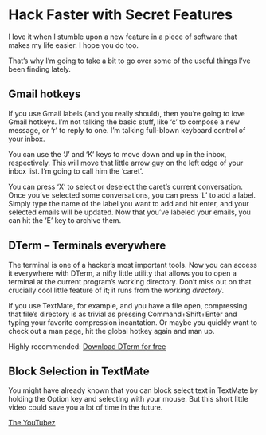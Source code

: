# Hack Faster with Secret Features

I love it when I stumble upon a new feature in a piece of software that makes my life easier. I hope you do too.

That’s why I’m going to take a bit to go over some of the useful things I’ve been finding lately.

## Gmail hotkeys

If you use Gmail labels (and you really should), then you’re going to love Gmail hotkeys. I’m not talking the basic stuff, like ‘c’ to compose a new message, or ‘r’ to reply to one. I’m talking full-blown keyboard control of your inbox.

You can use the ‘J’ and ‘K’ keys to move down and up in the inbox, respectively. This will move that little arrow guy on the left edge of your inbox list. I’m going to call him the ‘caret’.

You can press ‘X’ to select or deselect the caret’s current conversation. Once you’ve selected some conversations, you can press ‘L’ to add a label. Simply type the name of the label you want to add and hit enter, and your selected emails will be updated. Now that you’ve labeled your emails, you can hit the ‘E’ key to archive them.

## DTerm – Terminals everywhere

The terminal is one of a hacker’s most important tools. Now you can access it everywhere with DTerm, a nifty little utility that allows you to open a terminal at the current program’s working directory. Don’t miss out on that crucially cool little feature of it; it runs from the _working directory_.

If you use TextMate, for example, and you have a file open, compressing that file’s directory is as trivial as pressing Command+Shift+Enter and typing your favorite compression incantation. Or maybe you quickly want to check out a man page, hit the global hotkey again and man up.

Highly recommended: [Download DTerm for free](https://web.archive.org/web/20111223205757/http://www.decimus.net/dterm.php)

## Block Selection in TextMate

You might have already known that you can block select text in TextMate by holding the Option key and selecting with your mouse. But this short little video could save you a lot of time in the future.

[The YouTubez](http://www.youtube.com/watch?v=gI2hzXLbLs4)

